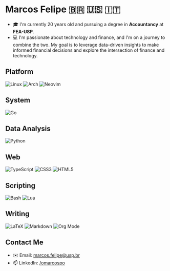 # Marcos Felipe 🇧🇷 🇺🇸 🇮🇹 

- 🎓 I'm currently 20 years old and pursuing a degree in **Accountancy** at **FEA-USP**.
- 💻 I'm passionate about technology and finance, and I'm on a journey to combine the two. My goal is to leverage data-driven insights to make informed financial decisions and explore the intersection of finance and technology.

**Platform**
-----
![Linux](https://img.shields.io/badge/Linux-FCC624?style=for-the-badge&logo=linux&logoColor=black)
![Arch](https://img.shields.io/badge/Arch%20Linux-1793D1?logo=arch-linux&logoColor=fff&style=for-the-badge)
![Neovim](https://img.shields.io/badge/NeoVim-%2357A143.svg?&style=for-the-badge&logo=neovim&logoColor=white)

**System**
-----
![Go](https://img.shields.io/badge/go-%2300ADD8.svg?style=for-the-badge&logo=go&logoColor=white)

**Data Analysis**
-----
![Python](https://img.shields.io/badge/Python-14354C?style=for-the-badge&logo=python&logoColor=white)

**Web**
-----
![TypeScript](https://img.shields.io/badge/typescript-%23007ACC.svg?style=for-the-badge&logo=typescript&logoColor=white)
![CSS3](https://img.shields.io/badge/css3-%231572B6.svg?style=for-the-badge&logo=css3&logoColor=white)
![HTML5](https://img.shields.io/badge/html5-%23E34F26.svg?style=for-the-badge&logo=html5&logoColor=white)

**Scripting**
-----
![Bash](https://img.shields.io/badge/Shell_Script-121011?style=for-the-badge&logo=gnu-bash&logoColor=white)
![Lua](https://img.shields.io/badge/lua-%232C2D72.svg?style=for-the-badge&logo=lua&logoColor=white)

**Writing**
-----
![LaTeX](https://img.shields.io/badge/latex-%23008080.svg?style=for-the-badge&logo=latex&logoColor=white)
![Markdown](https://img.shields.io/badge/markdown-%23000000.svg?style=for-the-badge&logo=markdown&logoColor=white)
![Org Mode](https://img.shields.io/badge/orgmode-%2377AA99.svg?style=for-the-badge&logo=org&logoColor=white&color=527573)

## Contact Me
- ✉️ Email: marcos.felipe@usp.br
- 📫 LinkedIn: [/omarcospo](https://www.linkedin.com/in/omarcospo/)
<!--
**omarcospo/omarcospo** is a ✨ _special_ ✨ repository because its `README.md` (this file) appears on your GitHub profile.

Here are some ideas to get you started:

- 🔭 I’m currently working on ...
- 🌱 I’m currently learning ...
- 👯 I’m looking to collaborate on ...
- 🤔 I’m looking for help with ...
- 💬 Ask me about ...
- 📫 How to reach me: ...
- 😄 Pronouns: ...
- ⚡ Fun fact: ...
-->
